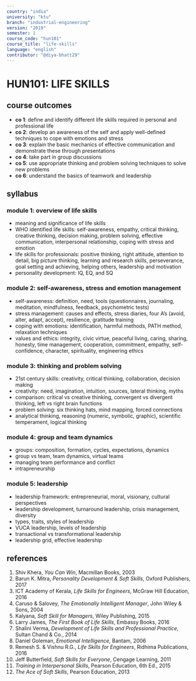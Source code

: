 ```yaml
---
country: "india"
university: "ktu"
branch: "industrial-engineering"
version: "2019"
semester: 1
course_code: "hun101"
course_title: "life-skills"
language: "english"
contributor: "@diya-bhatt29"
---
```


# HUN101: LIFE SKILLS

## course outcomes

- **co 1**: define and identify different life skills required in personal and professional life  
- **co 2**: develop an awareness of the self and apply well-defined techniques to cope with emotions and stress  
- **co 3**: explain the basic mechanics of effective communication and demonstrate these through presentations  
- **co 4**: take part in group discussions  
- **co 5**: use appropriate thinking and problem solving techniques to solve new problems  
- **co 6**: understand the basics of teamwork and leadership  

## syllabus

### module 1: overview of life skills

- meaning and significance of life skills  
- WHO identified life skills: self-awareness, empathy, critical thinking, creative thinking, decision making, problem solving, effective communication, interpersonal relationship, coping with stress and emotion  
- life skills for professionals: positive thinking, right attitude, attention to detail, big picture thinking, learning and research skills, perseverance, goal setting and achieving, helping others, leadership and motivation  
- personality development: IQ, EQ, and SQ  

### module 2: self-awareness, stress and emotion management

- self-awareness: definition, need, tools (questionnaires, journaling, meditation, mindfulness, feedback, psychometric tests)  
- stress management: causes and effects, stress diaries, four A’s (avoid, alter, adapt, accept), resilience, gratitude training  
- coping with emotions: identification, harmful methods, PATH method, relaxation techniques  
- values and ethics: integrity, civic virtue, peaceful living, caring, sharing, honesty, time management, cooperation, commitment, empathy, self-confidence, character, spirituality, engineering ethics  

### module 3: thinking and problem solving

- 21st century skills: creativity, critical thinking, collaboration, decision making  
- creativity: need, imagination, intuition, sources, lateral thinking, myths  
- comparison: critical vs creative thinking, convergent vs divergent thinking, left vs right brain functions  
- problem solving: six thinking hats, mind mapping, forced connections  
- analytical thinking, reasoning (numeric, symbolic, graphic), scientific temperament, logical thinking  

### module 4: group and team dynamics

- groups: composition, formation, cycles, expectations, dynamics  
- group vs team, team dynamics, virtual teams  
- managing team performance and conflict  
- intrapreneurship  

### module 5: leadership

- leadership framework: entrepreneurial, moral, visionary, cultural perspectives  
- leadership development, turnaround leadership, crisis management, diversity  
- types, traits, styles of leadership  
- VUCA leadership, levels of leadership  
- transactional vs transformational leadership  
- leadership grid, effective leadership  

## references

1. Shiv Khera, *You Can Win*, Macmillan Books, 2003  
2. Barun K. Mitra, *Personality Development & Soft Skills*, Oxford Publishers, 2017  
3. ICT Academy of Kerala, *Life Skills for Engineers*, McGraw Hill Education, 2016  
4. Caruso & Salovey, *The Emotionally Intelligent Manager*, John Wiley & Sons, 2004  
5. Kalyana, *Soft Skill for Managers*, Wiley Publishing, 2015  
6. Larry James, *The First Book of Life Skills*, Embassy Books, 2016  
7. Shalini Verma, *Development of Life Skills and Professional Practice*, Sultan Chand & Co., 2014  
8. Daniel Goleman, *Emotional Intelligence*, Bantam, 2006  
9. Remesh S. & Vishnu R.G., *Life Skills for Engineers*, Ridhima Publications, 2016  
10. Jeff Butterfield, *Soft Skills for Everyone*, Cengage Learning, 2011  
11. *Training in Interpersonal Skills*, Pearson Education, 6th Ed., 2015  
12. *The Ace of Soft Skills*, Pearson Education, 2013  
